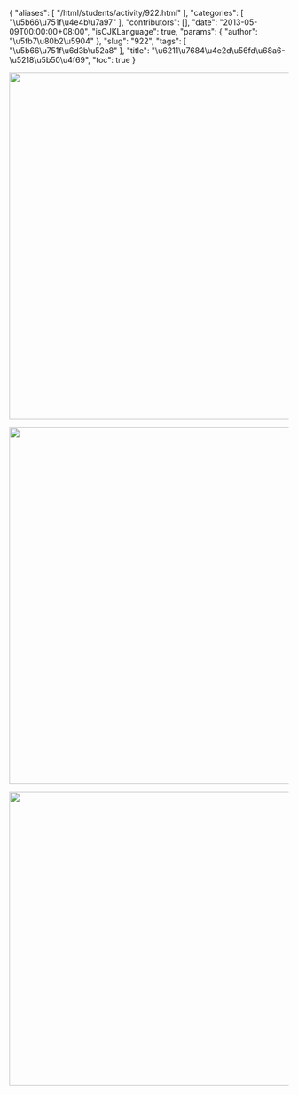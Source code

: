 {
    "aliases": [
        "/html/students/activity/922.html"
    ],
    "categories": [
        "\u5b66\u751f\u4e4b\u7a97"
    ],
    "contributors": [],
    "date": "2013-05-09T00:00:00+08:00",
    "isCJKLanguage": true,
    "params": {
        "author": "\u5fb7\u80b2\u5904"
    },
    "slug": "922",
    "tags": [
        "\u5b66\u751f\u6d3b\u52a8"
    ],
    "title": "\u6211\u7684\u4e2d\u56fd\u68a6-\u5218\u5b50\u4f69",
    "toc": true
}

<img
    src="https://cdn.tfls.online/mirror/full/63c7e21ad9b1db3cf5d696ffe040106bf102b4c9.jpg"
    style="display:block;margin-left:auto;margin-right:auto;"
    decoding="async"
    fetchpriority="auto"
    loading="lazy"
    height="627"
    width="567"
/>


<img
    src="https://cdn.tfls.online/mirror/full/ffa208c43e893b8c41985836d8dbea903eff410c.jpg"
    style="display:block;margin-left:auto;margin-right:auto;"
    decoding="async"
    fetchpriority="auto"
    loading="lazy"
    height="643"
    width="568"
/>


<img
    src="https://cdn.tfls.online/mirror/full/ebdb6f3137fe1c6a7a5883972f5710379bbd3285.jpg"
    style="display:block;margin-left:auto;margin-right:auto;"
    decoding="async"
    fetchpriority="auto"
    loading="lazy"
    height="531"
    width="565"
/>


